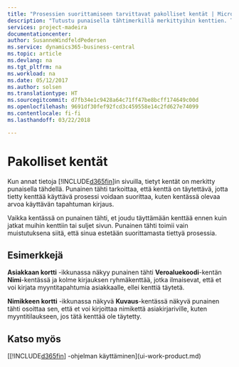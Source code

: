 ```yaml
---
title: "Prosessien suorittamiseen tarvittavat pakolliset kentät | Microsoft Docs"
description: "Tutustu punaisella tähtimerkillä merkittyihin kenttien. Tämä merkintä osoittaa, että ne ovat pakollisia ja ne on täytettävä, jotta prosessit voidaan suorittaa."
services: project-madeira
documentationcenter: 
author: SusanneWindfeldPedersen
ms.service: dynamics365-business-central
ms.topic: article
ms.devlang: na
ms.tgt_pltfrm: na
ms.workload: na
ms.date: 05/12/2017
ms.author: solsen
ms.translationtype: HT
ms.sourcegitcommit: d7fb34e1c9428a64c71ff47be8bcff174649c00d
ms.openlocfilehash: 9691df30fef92fcd3c459558e14c2fd627e74099
ms.contentlocale: fi-fi
ms.lasthandoff: 03/22/2018

---
```

# <a name="mandatory-fields"></a>Pakolliset kentät
Kun annat tietoja [!INCLUDE[d365fin](includes/d365fin_md.md)]in sivuilla, tietyt kentät on merkitty punaisella tähdellä. Punainen tähti tarkoittaa, että kenttä on täytettävä, jotta tietty kenttää käyttävä prosessi voidaan suorittaa, kuten kentässä olevaa arvoa käyttävän tapahtuman kirjaus.

Vaikka kentässä on punainen tähti, et joudu täyttämään kenttää ennen kuin jatkat muihin kenttiin tai suljet sivun. Punainen tähti toimii vain muistutuksena siitä, että sinua estetään suorittamasta tiettyä prosessia.

## <a name="examples"></a>Esimerkkejä
**Asiakkaan kortti** -ikkunassa näkyy punainen tähti **Veroaluekoodi**-kentän **Nimi**-kentässä ja kolme kirjauksen ryhmäkenttää, jotka ilmaisevat, että et voi kirjata myyntitapahtumia asiakkaalle, ellei kenttiä täytetä.

**Nimikkeen kortti** -ikkunassa näkyvä **Kuvaus**-kentässä näkyvä punainen tähti osoittaa sen, että et voi kirjoittaa nimikettä asiakirjariville, kuten myyntitilaukseen, jos tätä kenttää ole täytetty.

## <a name="see-also"></a>Katso myös
[[!INCLUDE[d365fin](includes/d365fin_md.md)] -ohjelman käyttäminen](ui-work-product.md)


